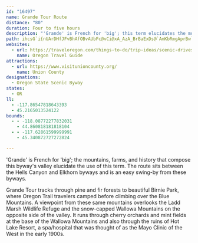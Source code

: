 ```yaml
---
id: "16497"
name: Grande Tour Route
distance: "80"
duration: Four to five hours
description: "'Grande' is French for 'big'; this term elucidates the mountains, farms, and history that compose this byway's valley. The route sits between the Hells Canyon and Elkhorn byways and can easily be caught when you explore the other two."
path: ihcsG`i{nUArDHfJFvBhAfOBvAUbFc@vCi@xA_AzA_BrBaExDs@`AmKbRmgAprBw`@hu@o_@nr@iQ|\yUdb@y_@ps@moA|~B}D~GwGbMmB~Dgk@jeA}_B|yCYp@_@fBIz@S~JFd@gHhMuLbUcBnC_JdOiTag@gKa]aIyW{GwSqo@}pBY}c@NuD?cFD}Hh@qFj@a@JgAxA}Cva@al@tCiF`AqFR_FGcuAGkrAGie@]ajAH[HyTaAuMFqI\kZPcm@H__@OuNHelBDqd@Hk_DXy_@QcwALcJ`@MlD}H~GkMLcBl@]xR{^rJoQvUes@lCeElA}Av^}U`A]?A|@mqHtGkJXLrh@Gx^RnZMfAl@DVDzBK~Fi@lEIrAOnf@~@lIHjB?jmDUbDc@lCmJpa@iApFSlCBrCPlBnAhCrBrCvAh@|AJfR_CjCw@jKaFdFgB~I}AhRsBdCAfF^vCr@fDlBhBpAxB`CtMtPrBrBtA`AbD|ApCl@|DXnDYx@Szi@uMdBErBT|Ab@bFlBrCr@hADrBSfFsAfHsB`H_CtCSp}FFd@VHr@?~\tA?n@?o@???n@?no@AFc[IgCO_BgBmJAoNNuIN_B~AgHb@gAnBkCjMaO~O}PlAqBlGwMrEgIvDgCn@q@XeAHuAZoZX_BxB_CtJqHnEcFrDuE|@mBhBgHd@_Ap@g@xFgC|CkDlK{MfAuAx@eB~AeHh@_AlAoAjMeHXg@xAsF^y@tQiSnB_DbCoEx@sCfBkIn@_Ah@YrAOlD`@^Ad@Ur@{@bAmBTeA~@gK\mAxGoK`GoMn@w@rA_AbDaBrDaCfFqBjAeAp@gA~FiO|AmDr@q@xCaBl@i@~HqNjBsAbE_CrGyC~KoGnAkAZg@rCmG|AeBn@Wl@Ax@d@tAtAx@Xt@OhAcBb@oAn@cDb@cC?sAy@aGk@sKs@yEi@mFMsB?aJG_Cy@uE?yB`@{CHiCNaAf@y@pBsBl@gARcA@o@_@mDUsDJ_B`AgCrGyI^y@^yAhAmGL_A?{@SeEBy@nAsCNm@@eAGs@sBoG_@kBGqCF{Cn@sDxAsDxA{FhB{NBs@@e@SaBcEmJk@kBc@sBK_AI_D?{LY}Fo@sIIsCRmEZoCb@}AnDgFlB{AtMsHxBeBvAeBj@mA\uBJoA?mAKyBPaCzF{Q~BiE`GyHxC{C~BgBx@c@~GsCvMmE~AsA`iAekBvHcMrBeCtBaBfD_B|FqAlAa@dCwA`CmBvEiHbCgCxFeFr@a@xB_@t@k@bAqAh@[rBq@d@YvAmBn@{AbBeHp@eB`AyArG{GhOaOnB{AlFkD^o@fDmEhAwBTu@XeB?wEYaITwFp@sI^eBZy@h@s@xEaFv@kAd@mAlA{IPqFvAoHTs@h@_Ar@Q|DJvHp@t@Lv@XdA~@n@rAvB`Id@fAz@r@l@Nr@CXSXS^w@t@gDxAmI^i@d@YVEdAXxBRdGa@zBI\Hn@LrC`BjG~DpAl@v@JrBEhCa@rD`@hAD~Cc@xJcEjLgCp`FieBlAm@x@s@`AqArOs\~BwE~LqObTwXvEuF|B_C~AqA~B_Ah@GvA?nC^n@ERMhBeC|BeAx@q@rEaHxAyArAu@nCs@|B}@|FsDvKuHfAg@hAQbYw@nAJr@l@|BjEvEzHh@pAZ~@TlAVnCDjr@^bEX|AtDpNzA~Ghc@kMlBjCpC~DvBnAb@x@dBd@fR`I~HrBbI`DrZlKtCl@jAR|FjA|KfBdTjCdGNhNkBFWxH_AdFoAtHwCxIeFxFwAfV?jMk@`IsADUbFcBfHgElBs@JS`FyAx@YjG_AbOfAje@rGzNxB|BDjA^fPbB|FpBxHxDhErDzOh^jCzDD`@vDdDhFdDdCDnCo@tAw@dNwGbDPvA`BhDlHxAjBnBdBlJzEhInI~ElD`I|C|HxB|AdAr@?D\l@TZr@l@Drp@d`@fArA~@~Cb@RHbA`AhAfCJ~@e@xBsBr@_A~CgCfBOlJfDjErB`Ar@lBxCjBbGd@bF]nJmEtm@f@~DjBlFlQhWh@xBEdEYx@kE`HqAnCcIhMe@h@OtA_ArBqBbH{@~El@lCxIdHrD|AxL`AtCx@zBfBrB`DlAdCrJlPrFvLx@l@vCt@hBnArArBzClKzArBvEhE`LnH~D`BzCtAhOdDHJrBZfC|AlBnCzAbD~DpL~@r@pB~@`Ar@zGnCdAx@nAvCzEp[TrCxBrE~AlBlAp@xClAtPjKz@r@vb@lWhCjCvTrX`@`ANtCIbAy@nBqBrBsBtE?HQfDP`BrCbJRpBJ|uAKrcCApXGb~ABtPBpGQ~HKbFoEd@_C?}DRC\qBQyEb@a@DaD?eEl@_d@pBuEf@gMx@mEIgiA`GuPb@_fAXsDg@wDb@{d@DaATgJh@sDjAoCx@g@f@sDxB}BXeMrGcMzJaLjL}\zc@_Zr[eHvG_OhMa_@`WyL|Iod@v`@iUhVoAxB}BpAgCrDyYp`@iZre@mFfJcXd^wOtTQ?Ib@oE~FcMtPiVrXsQrQQEcAnAsH~Gg@PcBhBU?oBrBgFxDERyKjIwWtQ_BpAuT|O_@?m@r@_@Dy@~@aHvEe@D_@|Asb@f]mq@fn@sTzTyHbGeAZa@^IRa@DaEvCkEdBgBvAiGbCiCbAiIxDk@sD_AsC[qCi@{@cAcBQEaA}Eo@Yg@eAkAmDaAyA@y@c@SuAyCuBaFsBaFqBeEmDgH{LaXaCmGkCiJoAuBkCkCw}@qd@si@wXgAEUo@_d@mUUy@gAg@YqAqAaDoKw\uCwG}A_AeS_@eA_@_A}@O{@}DcAkCDoAu@sCaEkJcPeGcM}HwVaCaJsG_IsByD}AsDiCcIgGiPgA{F?iEMK_Cg^WaFi@wAqIaRQmAaCuAsDkCuCq@qHGy@_@gGc@wU_LkCy@{@s@kBsF{GaYa@?W_CaAuCeAyAsBkAaDa@yB_AsIaNgAs@cI}AiCEmDZqB{@Sy@{@Sq@i@yBeEmA?_BdAiAzAyC~@kJn@gDv@yBvAcDfBcP~DuAj@sKjG_MnGq@JgFhDcBj@gFPcLhH{Bd@qCQ_Eg@oOrDOZc_@rIaCXkA`CwB~FgDnEcJ~FwDrB{AjBaDrFgLrVaE|GEv@k@?kKjQej@~k@aEbFo@^oEv@}GN_LuAcFaBcEYaBOiQ}GqC_AmDB}CzAgGv@oFtDiChCeF~IaD`CyB?qBgDsBgFmDkFmE_FaC}AmC?{GhCwA`@{BEa@UkIFgQxEcBv@yFhGoFbHiA@sIwBwMs@yDyBsBsCyAqE_BgH_Ay@e[OaLEoJDmCEyC?}BEuC?mC?eC?mCEgCBQ@iC?aLGyB?qC?wCEcC?yC?kCDiBWi@?o@?eAPQ`As@Py@nA{@jBef@~w@uTv^eWlb@_Q`ZoBrB_Sp]u@lBe@PYzE?dsAp@zk@?hJ?nEkB|LgBtE{InOk@dCg@x@WfBSzG?dL?`GCtqAOzEDtFZdFZnOCtC?A
websites:
  - url: https://traveloregon.com/things-to-do/trip-ideas/scenic-drives/the-grande-tour/
    name: Oregon Travel Guide
attractions:
  - url: https://www.visitunioncounty.org/
    name: Union County
designations:
  - Oregon State Scenic Byway
states:
  - OR
ll:
  - -117.86547818643393
  - 45.2165013524122
bounds:
  - - -118.08772277832031
    - 44.860818181818104
  - - -117.62861599999991
    - 45.340872727272824

---
```


'Grande' is French for 'big'; the mountains, farms, and history that compose this byway's valley elucidate the use of this term. The route sits between the Hells Canyon and Elkhorn byways and is an easy swing-by from these byways.

Grande Tour tracks through pine and fir forests to beautiful Birnie Park, where Oregon Trail travelers camped before climbing over the Blue Mountains. A viewpoint from these same mountains overlooks the Ladd Marsh Wildlife Refuge and the snow-capped Wallowa Mountains on the opposite side of the valley. It runs through cherry orchards and mint fields at the base of the Wallowa Mountains and also through the ruins of Hot Lake Resort, a spa/hospital that was thought of as the Mayo Clinic of the West in the early 1900s.
